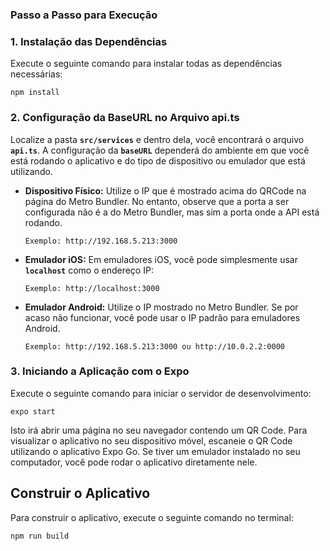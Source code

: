 ### **Passo a Passo para Execução**

### **1. Instalação das Dependências**

Execute o seguinte comando para instalar todas as dependências necessárias:

```shell
npm install
```

### **2. Configuração da BaseURL no Arquivo api.ts**

Localize a pasta **`src/services`** e dentro dela, você encontrará o arquivo **`api.ts`**. A configuração da **`baseURL`** dependerá do ambiente em que você está rodando o aplicativo e do tipo de dispositivo ou emulador que está utilizando.

- **Dispositivo Físico:** Utilize o IP que é mostrado acima do QRCode na página do Metro Bundler. No entanto, observe que a porta a ser configurada não é a do Metro Bundler, mas sim a porta onde a API está rodando.

    ```shell
    Exemplo: http://192.168.5.213:3000
    ```

- **Emulador iOS:** Em emuladores iOS, você pode simplesmente usar **`localhost`** como o endereço IP:

    ```shell
    Exemplo: http://localhost:3000
    ```

- **Emulador Android:** Utilize o IP mostrado no Metro Bundler. Se por acaso não funcionar, você pode usar o IP padrão para emuladores Android.

    ```shell
    Exemplo: http://192.168.5.213:3000 ou http://10.0.2.2:0000
    ```


### **3. Iniciando a Aplicação com o Expo**

Execute o seguinte comando para iniciar o servidor de desenvolvimento:

```shell
expo start
```

Isto irá abrir uma página no seu navegador contendo um QR Code. Para visualizar o aplicativo no seu dispositivo móvel, escaneie o QR Code utilizando o aplicativo Expo Go. Se tiver um emulador instalado no seu computador, você pode rodar o aplicativo diretamente nele.

## Construir o Aplicativo

Para construir o aplicativo, execute o seguinte comando no terminal:

```shell
npm run build
```
